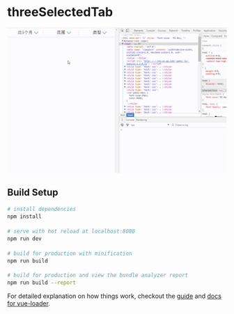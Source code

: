 # threeSelectedTab

![demo](https://raw.githubusercontent.com/winglau14/threeSelectedTab/master/static/1.gif)

## Build Setup

``` bash
# install dependencies
npm install 

# serve with hot reload at localhost:8080
npm run dev 

# build for production with minification
npm run build 

# build for production and view the bundle analyzer report
npm run build --report
```

For detailed explanation on how things work, checkout the [guide](http://vuejs-templates.github.io/webpack/) and [docs for vue-loader](http://vuejs.github.io/vue-loader).
